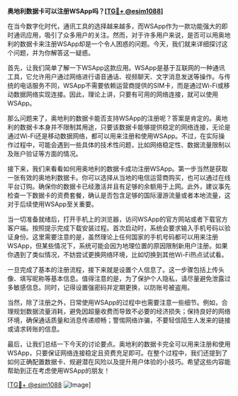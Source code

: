 **奥地利数据卡可以注册WSApp吗？[[TG💪+ @esim1088](https://t.me/s/esim1088)]**

在当今数字化时代，通讯工具的选择越来越多，而WSApp作为一款功能强大的即时通讯应用，吸引了众多用户的关注。然而，对于许多用户来说，是否可以用奥地利的数据卡来注册WSApp却是一个令人困惑的问题。今天，我们就来详细探讨这个问题，并为你解答这一疑惑。

首先，让我们简单了解一下WSApp这款应用。WSApp是基于互联网的一种通讯工具，它允许用户通过网络进行语音通话、视频聊天、文字消息发送等操作。与传统的电话服务不同，WSApp不需要依赖运营商提供的SIM卡，而是通过Wi-Fi或移动数据网络实现连接。因此，理论上讲，只要有可用的网络连接，就可以使用WSApp。

那么问题来了，奥地利的数据卡能否支持WSApp的注册呢？答案是肯定的。奥地利的数据卡本身并不限制其用途，只要该数据卡能够提供稳定的网络连接，无论是通过Wi-Fi还是移动数据网络，都可以用来注册和使用WSApp。不过，在实际操作过程中，可能会遇到一些具体的技术性问题，比如网络稳定性、数据流量限制以及账户验证等方面的情况。

接下来，我们来看看如何用奥地利的数据卡成功注册WSApp。第一步当然是获取一张有效的奥地利数据卡。你可以选择从当地的电信运营商购买，也可以通过在线平台订购。确保你的数据卡已经激活并且有足够的余额用于上网。此外，建议事先检查一下数据卡的资费套餐，确认是否包含足够的国际漫游流量或者本地流量，这对于后续使用WSApp至关重要。

当一切准备就绪后，打开手机上的浏览器，访问WSApp的官方网站或者下载官方客户端。按照提示完成下载安装过程。首次启动时，系统会要求输入手机号码以验证身份。这里需要注意的是，虽然理论上任何国家的手机号码都可以用来注册WSApp，但某些情况下，系统可能会因为地理位置的原因限制新用户注册。如果你遇到了类似情况，不妨尝试更换网络环境，比如切换到其他Wi-Fi热点试试看。

一旦完成了基本的注册流程，接下来就是设置个人信息了。这一步骤包括上传头像、填写昵称等基本信息。值得注意的是，为了保护个人隐私，请尽量避免泄露过多敏感信息。同时，记得设置强密码并定期更换，以防账号被盗用。

当然，除了注册之外，日常使用WSApp的过程中也需要注意一些细节。例如，合理规划数据流量消耗，避免因超量收费而导致不必要的经济损失；保持良好的网络环境，确保通话质量和消息传递顺畅；警惕网络诈骗，不要轻信陌生人发来的链接或请求转账的信息。

最后，让我们总结一下今天的讨论要点。奥地利的数据卡完全可以用来注册和使用WSApp，只要保证网络连接稳定且资费充足即可。在整个过程中，我们还提到了如何正确配置数据卡、规避潜在风险以及提升用户体验的小技巧。希望这些内容能帮助到正在考虑使用WSApp的朋友！

[[TG💪+ @esim1088](https://t.me/s/esim1088) ![Image](https://i.postimg.cc/4NQfJmqS/Snipaste-2025-05-13-00-14-12.png)]